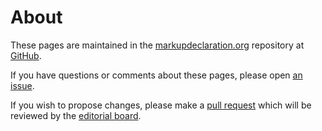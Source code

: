 # About

These pages are maintained in the
[markupdeclaration.org](https://github.com/markupdeclaration/markupdeclaration.org/)
repository at [GitHub](https://github.com/).

If you have questions or comments about these pages, please
open
[an issue](https://github.com/markupdeclaration/markupdeclaration.org/issues).

If you wish to propose changes, please make a
[pull request](https://help.github.com/articles/about-pull-requests/)
which will be reviewed by the
[editorial board](https://github.com/markupdeclaration/markupdeclaration.org/wiki/Editors).
